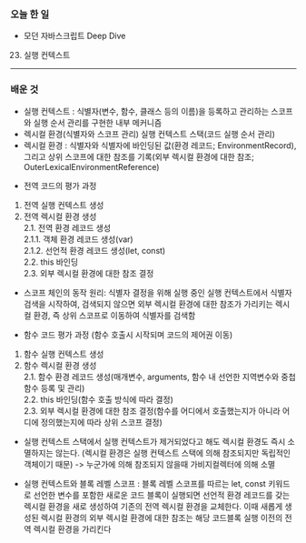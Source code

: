 ### 오늘 한 일
- 모던 자바스크립트 Deep Dive
23. 실행 컨텍스트
___
### 배운 것
>
- 실행 컨텍스트 : 식별자(변수, 함수, 클래스 등의 이름)을 등록하고 관리하는 스코프와 실행 순서 관리를 구현한 내부 메커니즘
- 렉시컬 환경(식별자와 스코프 관리)
실행 컨텍스트 스택(코드 실행 순서 관리)
- 렉시컬 환경 : 식별자와 식별자에 바인딩된 값(환경 레코드; EnvironmentRecord), 그리고 상위 스코프에 대한 참조를 기록(외부 렉시컬 환경에 대한 참조; OuterLexicalEnvironmentReference)

>
- 전역 코드의 평가 과정
1. 전역 실행 컨텍스트 생성 <br>
2. 전역 렉시컬 환경 생성 <br>
2.1. 전역 환경 레코드 생성 <br>
    2.1.1. 객체 환경 레코드 생성(var) <br>
    2.1.2. 선언적 환경 레코드 생성(let, const) <br>
  2.2. this 바인딩 <br>
  2.3. 외부 렉시컬 환경에 대한 참조 결정 <br>
- 스코프 체인의 동작 원리: 식별자 결정을 위해 실행 중인 실행 컨텍스트에서 식별자 검색을 시작하여, 검색되지 않으면 외부 렉시컬 환경에 대한 참조가 가리키는 렉시컬 환경, 즉 상위 스코프로 이동하여 식별자를 검색함

>
- 함수 코드 평가 과정 (함수 호출시 시작되며 코드의 제어권 이동)
1. 함수 실행 컨텍스트 생성
2. 함수 렉시컬 환경 생성 <br>
  2.1. 함수 환경 레코드 생성(매개변수, arguments, 함수 내 선언한 지역변수와 중첩함수 등록 및 관리) <br>
  2.2. this 바인딩(함수 호출 방식에 따라 결정) <br>
  2.3. 외부 렉시컬 환경에 대한 참조 결정(함수를 어디에서 호출했는지가 아니라 어디에 정의했는지에 따라 상위 스코프 결정) <br>

- 실행 컨텍스트 스택에서 실행 컨텍스트가 제거되었다고 해도 렉시컬 환경도 즉시 소멸하지는 않는다. (렉시컬 환경은 실행 컨텍스트 스택에 의해 참조되지만 독립적인 객체이기 때문)
-> 누군가에 의해 참조되지 않을때 가비지컬렉터에 의해 소멸

- 실행 컨텍스트와 블록 레벨 스코프 : 블록 레벨 스코프를 따르는 let, const 키워드로 선언한 변수를 포함한 새로운 코드 블록이 실행되면 선언적 환경 레코드를 갖는 렉시컬 환경을 새로 생성하여 기존의 전역 렉시컬 환경을 교체한다. 이때 새롭게 생성된 렉시컬 환경의 외부 렉시컬 환경에 대한 참조는 해당 코드블록 실행 이전의 전역 렉시컬 환경을 가리킨다
